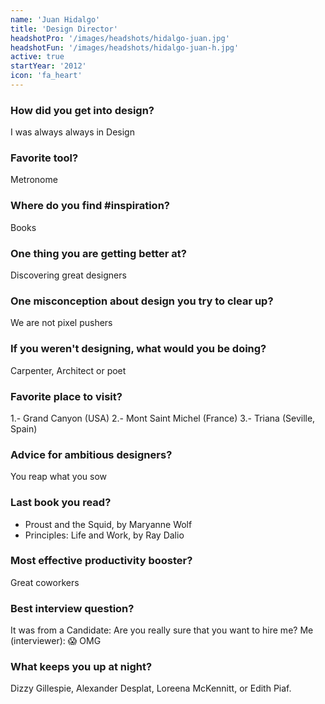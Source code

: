 ```yaml
---
name: 'Juan Hidalgo'
title: 'Design Director'
headshotPro: '/images/headshots/hidalgo-juan.jpg'
headshotFun: '/images/headshots/hidalgo-juan-h.jpg'
active: true
startYear: '2012'
icon: 'fa_heart'
---
```


### How did you get into design?

I was always always in Design

### Favorite tool?

Metronome

### Where do you find #inspiration?

Books

### One thing you are getting better at?

Discovering great designers

### One misconception about design you try to clear up?

We are not pixel pushers

### If you weren't designing, what would you be doing?

Carpenter, Architect or poet

### Favorite place to visit?

1.- Grand Canyon (USA)
2.- Mont Saint Michel (France)
3.- Triana (Seville, Spain)

### Advice for ambitious designers?

You reap what you sow

### Last book you read?

-   Proust and the Squid, by Maryanne Wolf
-   Principles: Life and Work, by Ray Dalio

### Most effective productivity booster?

Great coworkers

### Best interview question?

It was from a Candidate: Are you really sure that you want to hire me?
Me (interviewer): 😱 OMG

### What keeps you up at night?

Dizzy Gillespie, Alexander Desplat, Loreena McKennitt, or Edith Piaf.
